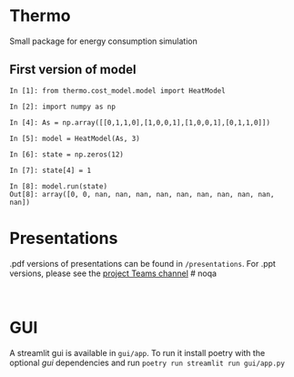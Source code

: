 # Thermo
Small package for energy consumption simulation


## First version of model
```ipython
In [1]: from thermo.cost_model.model import HeatModel

In [2]: import numpy as np

In [4]: As = np.array([[0,1,1,0],[1,0,0,1],[1,0,0,1],[0,1,1,0]])

In [5]: model = HeatModel(As, 3)

In [6]: state = np.zeros(12)

In [7]: state[4] = 1

In [8]: model.run(state)
Out[8]: array([0, 0, nan, nan, nan, nan, nan, nan, nan, nan, nan, nan])
```


# Presentations
.pdf versions of presentations can be found in `/presentations`.
For .ppt versions, please see the [project Teams channel](https://itellicloud.sharepoint.com/:p:/r/teams/MSTeams_GovTechProject-INTERNNDBS/Shared%20Documents/INTERN%20NDBS/AI-S3-review.pptx?d=w3f5b518c54504a60bc4061387aa50a81&csf=1&web=1&e=3jwbN3) # noqa

<br>

# GUI
A streamlit gui is available in `gui/app`. To run it install poetry with the optional *gui* dependencies and run `poetry run streamlit run gui/app.py`
